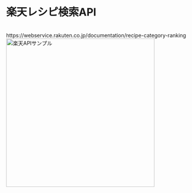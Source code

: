 # 楽天レシピ検索API
<br />
https://webservice.rakuten.co.jp/documentation/recipe-category-ranking
<br />
<img src="https://user-images.githubusercontent.com/67848399/167246173-35d5db73-9712-45b1-9b37-c00ebd26126c.png" width="400" alt="楽天APIサンプル" />
